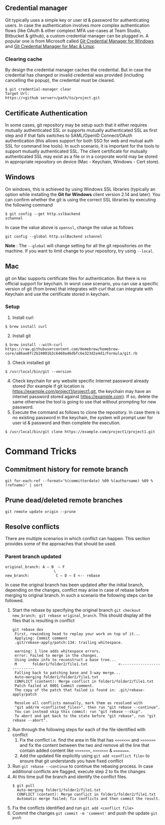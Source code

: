
## Credential manager

Git typically uses a simple key or user id & password for authenticating users. In case the authentication involves more complex authentication flows (like OAuth & other complext MFA use-cases at Team Studio, Bitbucket & github), a custom credential manager can be plugged in. A popular one is from Microsoft called [Git Credential Manager for Windows](https://github.com/Microsoft/Git-Credential-Manager-for-Windows) and [Git Credential Manager for Mac & Linux](https://github.com/microsoft/Git-Credential-Manager-for-Mac-and-Linux).

### Clearing cache

By design the credential manager caches the credential. But in case the credential has changed or invalid credential was provided (including cancelling the popup), the credential must be cleared.

```console
$ git credential-manager clear
Target Url:
https://<github server>/path/to/project.git
```

## Certificate Authentication

In some cases, git repository may be setup such that it either requires mutually authenticated SSL or supports mutually authenticated SSL as first step and if that fails switches to SAML/OpenID Connect/OAuth authentication (this allows support for both SSO for web and mutual auth SSL for command line tools).
In such scenario, it is important for the tools to support mutually authenticated SSL. The client certificate for mutually authenticated SSL may exist as a file or in a corporate world may be stored in appropriate repository on device (Mac - Keychain, Windows - Cert store).

## Windows

On windows, this is achieved by using Windows SSL libraries (typically an option while installing the **Git for Windows** client version 2.14 and later). You can confirm whether the git is using the correct SSL libraries by executing the following command

```console
$ git config --get http.sslbackend
schannel
```
In case the value above is `openssl`, change the value as follows
```
git config --global http.sslBackend schannel
```
**Note** : The `--global` will change setting for all the git repositories on the machine. If you want to limit change to your repository, try using `--local`.

## Mac

git on Mac supports certificate files for authentication. But there is no official support for keychain. In worst case scenario, you can use a specific version of git (from brew) that integrates with curl that can integrate with Keychain and use the certificate stored in keychain.

### Setup

1. Install curl
```console
$ brew install curl
```
2. Install git
```console
$ brew install --with-curl https://raw.githubusercontent.com/Homebrew/homebrew-core/a86ae8fc2b24001b3c6460a46dbfc6e323d2a4d1/Formula/git.rb
```
3. Check installed git
```console
$ /usr/local/bin/git --version
```
4. Check keychain for any website specific Internet password already stored (for example if git location is https://example.com/project1/project1.git, the keychain may have an internet password stored against https://example.com). If so, delete the same otherwise the tool is going to use that without prompting for new password.
5. Execute the command as follows to clone the repository. In case there is no existing password in the keychain, the system will prompt user for user id & password and then complete the execution.
```console
$ /usr/local/bin/git clone https://example.com/project1/project1.git
```

# Command Tricks

## Commitment history for remote branch

```
git for-each-ref --format='%(committerdate) %09 %(authorname) %09 %(refname)' | sort
```

## Prune dead/deleted remote branches
```
git remote update origin --prune
```

## Resolve conflicts
There are multiple scenarios in which conflict can happen. This section provides some of the approaches that should be used.
### Parent branch updated
```
original_branch: A – B  – F  
                      \
new_branch:            C – D – E <-- rebase
```
In case the original branch has been updated after the initial branch, depending on the changes, conflict may arise in case of rebase before merging to original branch. In such a scenario the following steps can be followed.

1. Start the rebase by specifying the original branch `git checkout new_branch; git rebase original_branch`. This should display all the files that is resulting in conflict
    ```
    git rebase dev
     First, rewinding head to replay your work on top of it...
     Applying: Commit comment
     .git/rebase-apply/patch:134: trailing whitespace.

     warning: 1 line adds whitespace errors.
     error: Failed to merge in the changes. 
     Using index info to reconstruct a base tree...
     M       folder1/folder2/file1.txt              <----------------------------
     Falling back to patching base and 3-way merge...
     Auto-merging folder1/folder2/file1.txt
     CONFLICT (content): Merge conflict in folder1/folder2/file1.txt
     Patch failed at 0001 Commit comment.
     The copy of the patch that failed is found in: .git/rebase-apply/patch

     Resolve all conflicts manually, mark them as resolved with
     "git add/rm <conflicted_files>", then run "git rebase --continue".
     You can instead skip this commit: run "git rebase --skip".
     To abort and get back to the state before "git rebase", run "git rebase --abort".
    ```
2. Run through the following steps for each of the file identified with conflict
     1. Fix the conflict i.e. find the area in file that has `<<<<<<<` and `>>>>>>>` and fix the content between the two and remove all the line that contain added content like `<<<<<<<`,  `>>>>>>>` & `=======`.
     2. Add the updated file explicitly using `git add <conflict file>` to ensure that git understands you have fixed conflict
3. Run `git rebase --continue` to continue the rebasing process. In case additional conflicts are flagged, execute step 2 to fix the changes
4. At this time pull the branch and identify the conflict files.
    ```
    $ git pull
      Auto-merging folder1/folder2/file1.txt
      CONFLICT (content): Merge conflict in folder1/folder2/file1.txt
      Automatic merge failed; fix conflicts and then commit the result.
    ```
5. Fix the conflicts identified and run `git add <conflict file>`
6. Commit the changes `git commit -m 'comment'` and push the update `git push`

